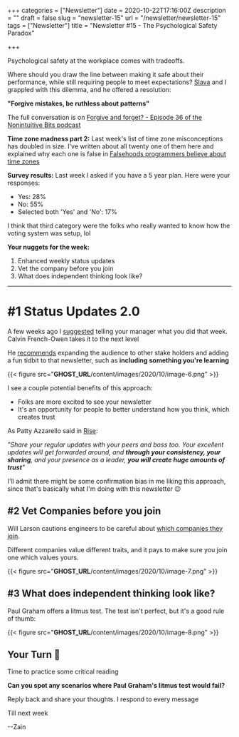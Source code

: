 +++
categories = ["Newsletter"]
date = 2020-10-22T17:16:00Z
description = ""
draft = false
slug = "newsletter-15"
url = "/newsletter/newsletter-15"
tags = ["Newsletter"]
title = "Newsletter #15 - The Psychological Safety Paradox"

+++


Psychological safety at the workplace comes with tradeoffs.

Where should you draw the line between making it safe about their performance, while still requiring people to meet expectations? [Slava](https://click.mailerlite.com/link/c/YT0xNTM3NzgzOTE2OTgxNjU1NTE0JmM9dTR0OSZiPTQzNjkyNDU0OSZkPWo3bDh2NGY=.RQ37YVKDZ5JgcFuaNT-dXXxl-N9mNGJpysaf__9y9_M) and I grappled with this dilemma, and he offered a resolution:

**"Forgive mistakes, be ruthless about patterns"**

The full conversation is on [Forgive and forget? - Episode 36 of the Nonintuitive Bits podcast](https://click.mailerlite.com/link/c/YT0xNTM3NzgzOTE2OTgxNjU1NTE0JmM9dTR0OSZiPTQzNjkyNDU1MiZkPWo0YjJ6N3Y=._MHAPZxxRGRHgJAK96Ftyl912fD0joURpo_vx6gjwkk)

**Time zone madness part 2:** Last week's list of time zone misconceptions has doubled in size. I've written about all twenty one of them here and explained why each one is false in [Falsehoods programmers believe about time zones](https://click.mailerlite.com/link/c/YT0xNTM3NzgzOTE2OTgxNjU1NTE0JmM9dTR0OSZiPTQzNjkyNDU1NSZkPW41ejJ4Nmw=.k_U6DNXuXuxAjOlA85AmugwR-0SH-ug_K_ZP9Db7ZEA)

**Survey results:** Last week I asked if you have a 5 year plan. Here were your responses:

* Yes: 28%
* No: 55%
* Selected both 'Yes' and 'No': 17%

I think that third category were the folks who really wanted to know how the voting system was setup, lol

**Your nuggets for the week:**

1. Enhanced weekly status updates
2. Vet the company before you join
3. What does independent thinking look like?

---

# #1 Status Updates 2.0

A few weeks ago I [suggested](https://click.mailerlite.com/link/c/YT0xNTM3NzgzOTE2OTgxNjU1NTE0JmM9dTR0OSZiPTQzNjkyNDU1OCZkPXExeDhjN2k=.7HtIMxSt16Yi2qmgktDA7RGsQZ3U9EnsY5GzslC57K4) telling your manager what you did that week. Calvin French-Owen takes it to the next level

He [recommends](https://click.mailerlite.com/link/c/YT0xNTM3NzgzOTE2OTgxNjU1NTE0JmM9dTR0OSZiPTQzNjkyNDU2MSZkPWg3ZDF6OHc=.4dW7hETu3cBQl_HRuzHez5ajkkVLrpcug_vxFkK9tuk) expanding the audience to other stake holders and adding a fun tidbit to that newsletter, such as **including something you're learning**

{{< figure src="__GHOST_URL__/content/images/2020/10/image-6.png" >}}

I see a couple potential benefits of this approach:

* Folks are more excited to see your newsletter
* It's an opportunity for people to better understand how you think, which creates trust

As Patty Azzarello said in [Rise](https://click.mailerlite.com/link/c/YT0xNTM3NzgzOTE2OTgxNjU1NTE0JmM9dTR0OSZiPTQzNjkyNDU2NCZkPXU1YThjNGI=.iMJJBPa6DsUrofZI6Y9K6q7mznzvsGC7RH5vRA4gZmg):

_"Share your regular updates with your peers and boss too. Your excellent updates will get forwarded around, and **through your consistency, your sharing**, and your presence as a leader, **you will create huge amounts of trust**"_

I'll admit there might be some confirmation bias in me liking this approach, since that's basically what I'm doing with this newsletter 😉

## #2 Vet Companies before you join

Will Larson cautions engineers to be careful about [which companies they join](https://click.mailerlite.com/link/c/YT0xNTM3NzgzOTE2OTgxNjU1NTE0JmM9dTR0OSZiPTQzNjkyNDU2NyZkPXExbTV2M28=.IFHF5eL5D0WKBBLL5kgvy5QhLvKUKY8G7i92bbZ_pHc).

Different companies value different traits, and it pays to make sure you join one which values yours.

{{< figure src="__GHOST_URL__/content/images/2020/10/image-7.png" >}}

## #**3 What does independent thinking look like?**

Paul Graham offers a litmus test. The test isn't perfect, but it's a good rule of thumb:

{{< figure src="__GHOST_URL__/content/images/2020/10/image-8.png" >}}

## Y**our Turn 👊**

Time to practice some critical reading

**Can you spot any scenarios where Paul Graham's litmus test would fail?**

Reply back and share your thoughts. I respond to every message

Till next week

--Zain



